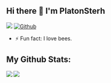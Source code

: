 ## Hi there 👋 I'm PlatonSterh
![](https://visitor-badge.laobi.icu/badge?page_id=PlatonSterh.PlatonSterh) [![Github](https://img.shields.io/github/followers/PlatonSterh?label=Followers&logo=Github)](https://github.com/PlatonSterh)

- ⚡ Fun fact: I love bees.

## My Github Stats:

<div>
<a href="https://github-readme-stats.vercel.app/api?username=PlatonSterh&theme=tokyonight">
  <img  align="left" src="https://github-readme-stats.vercel.app/api?username=PlatonSterh&count_private=true&show_icons=true&theme=tokyonight" />
</a>
<a href="https://github-readme-stats.vercel.app/api/top-langs/?username=PlatonSterh&hide=html&theme=tokyonight">
  <img align="left" src="https://github-readme-stats.vercel.app/api/top-langs/?username=PlatonSterh&hide=html&theme=tokyonight" />
</a>
</div>
